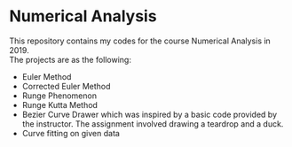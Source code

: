 # Numerical Analysis
This repository contains my codes for the course Numerical Analysis in 2019.\
The projects are as the following:
- Euler Method
- Corrected Euler Method
- Runge Phenomenon
- Runge Kutta Method
- Bezier Curve Drawer which was inspired by a basic code provided by the instructor. The assignment involved drawing a teardrop and a duck.
- Curve fitting on given data
